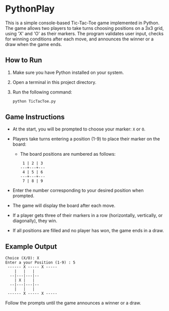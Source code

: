 # PythonPlay

This is a simple console-based Tic-Tac-Toe game implemented in Python. The game allows two players to take turns choosing positions on a 3x3 grid, using 'X' and 'O' as their markers. The program validates user input, checks for winning conditions after each move, and announces the winner or a draw when the game ends.
 
## How to Run

1. Make sure you have Python installed on your system.
2. Open a terminal in this project directory.
3. Run the following command:

	 ```bash
	 python TicTacToe.py
	 ```

## Game Instructions

- At the start, you will be prompted to choose your marker: `X` or `O`.
- Players take turns entering a position (1-9) to place their marker on the board:
	- The board positions are numbered as follows:

        ```
         1 | 2 | 3
        ---+---+---
         4 | 5 | 6
        ---+---+---
         7 | 8 | 9
        ```

- Enter the number corresponding to your desired position when prompted.
- The game will display the board after each move.
- If a player gets three of their markers in a row (horizontally, vertically, or diagonally), they win.
- If all positions are filled and no player has won, the game ends in a draw.

## Example Output

```
Choice (X/O): X
Enter a your Position (1-9) : 5
 ------ X ----- X -----
	|   |   |  
  --|---|---|--
	| X |   |  
  --|---|---|--
	|   |   |  
 ------ X ----- X -----
```

Follow the prompts until the game announces a winner or a draw.